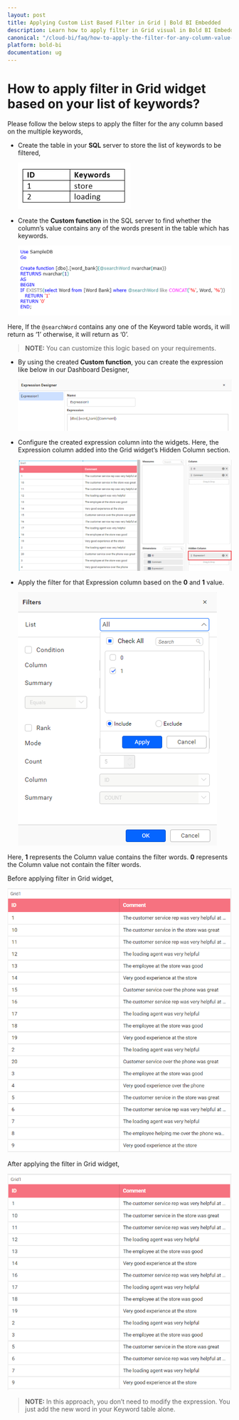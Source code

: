 ```yaml
---
layout: post
title: Applying Custom List Based Filter in Grid | Bold BI Embedded
description: Learn how to apply filter in Grid visual in Bold BI Embedded based on a custom list added as table in SQL Server and custom function used in expression column.
canonical: "/cloud-bi/faq/how-to-apply-the-filter-for-any-column-value-based-on-the-multiple-words/"
platform: bold-bi
documentation: ug
---
```


# How to apply filter in Grid widget based on your list of keywords?

Please follow the below steps to apply the filter for the any column based on the multiple keywords,

* Create the table in your **SQL** server to store the list of keywords to be filtered,

   ![Word Bank](/static/assets/embedded/faq/images/wordBank.png)

* Create the **Custom function** in the SQL server to find whether the column’s value contains any of the words present in the table which has keywords.

   ![Custom Function](/static/assets/embedded/faq/images/customFunction.png) 

Here, If the `@searchWord` contains any one of the Keyword table words, it will
return as ‘1’  otherwise, it will return as ‘0’.

> **NOTE:**  You can customize this logic based on your requirements. 

* By using the created **Custom function**, you can create the expression like below in our Dashboard Designer,

   ![Expression With Custom Fucntion](/static/assets/embedded/faq/images/expressionWithCustomFucntion.png) 

* Configure the created expression column into the widgets. Here, the Expression column added into the Grid widget’s Hidden Column section.

   ![Grid with Expression](/static/assets/embedded/faq/images/gridwithExpression.png) 

* Apply the filter for that Expression column based on the **0** and **1** value. 

   ![Filter Window](/static/assets/embedded/faq/images/filterWindow.png) 

Here, **1** represents the Column value contains the filter words. **0** represents the Column value not contain the filter words. 

Before applying filter in Grid widget,

![Before apply filter](/static/assets/embedded/faq/images/before-apply-filter.png)

After applying the filter in Grid widget,

![Before apply filter](/static/assets/embedded/faq/images/after-apply-filter.png) 

> **NOTE:**   In this approach, you don’t need to modify the expression. You just add the new word in your Keyword table alone. 



